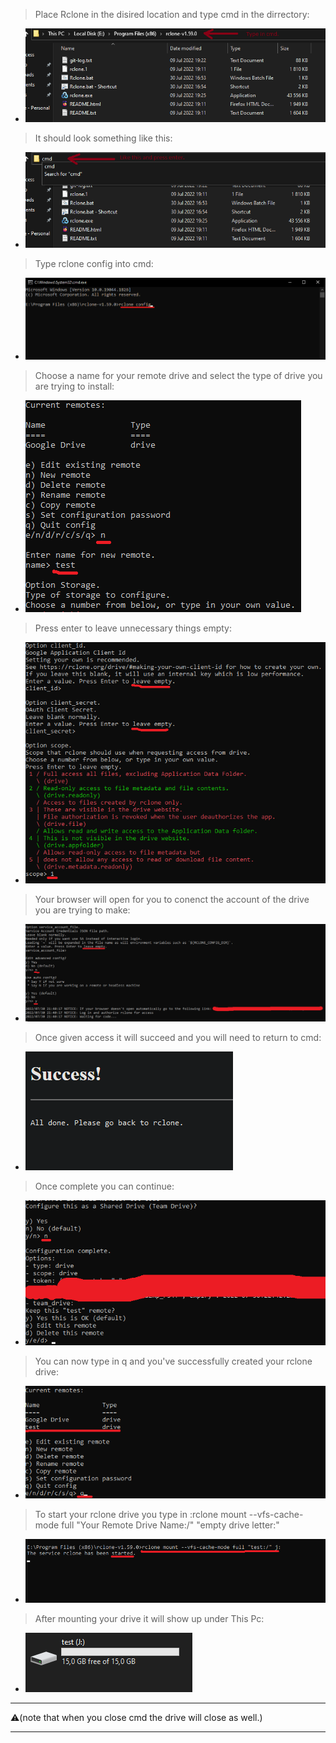 >Place Rclone in the disired location and type cmd in the dirrectory:
 * <img src=assets/asset1.png>

>It should look something like this:
 * <img src=assets/asset2.png>

>Type rclone config into cmd:
 * <img src=assets/asset3.png>

>Choose a name for your remote drive and select the type of drive you are trying to install:
 * <img src=assets/asset4.png>

>Press enter to leave unnecessary things empty:
 * <img src=assets/asset5.png>

>Your browser will open for you to conenct the account of the drive you are trying to make:
 * <img src=assets/asset6.png>

>Once given access it will succeed and you will need to return to cmd:
 * <img src=assets/asset7.png>

>Once complete you can continue:
 * <img src=assets/asset8.png>

>You can now type in q and you've successfully created your rclone drive:
 * <img src=assets/asset9.png>

>To start your rclone drive you type in :rclone mount --vfs-cache-mode full "Your Remote Drive Name:/" "empty drive letter:"
 * <img src=assets/asset10.png>

>After mounting your drive it will show up under This Pc:
 * <img src=assets/asset11.png>

---
⚠(note that when you close cmd the drive will close as well.)

---
